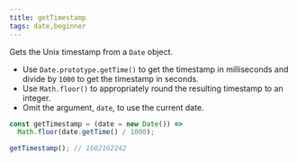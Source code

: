 ```yaml
---
title: getTimestamp
tags: date,beginner
---
```


Gets the Unix timestamp from a `Date` object.

- Use `Date.prototype.getTime()` to get the timestamp in milliseconds and divide by `1000` to get the timestamp in seconds.
- Use `Math.floor()` to appropriately round the resulting timestamp to an integer.
- Omit the argument, `date`, to use the current date.

```js
const getTimestamp = (date = new Date()) =>
  Math.floor(date.getTime() / 1000);
```

```js
getTimestamp(); // 1602162242
```
